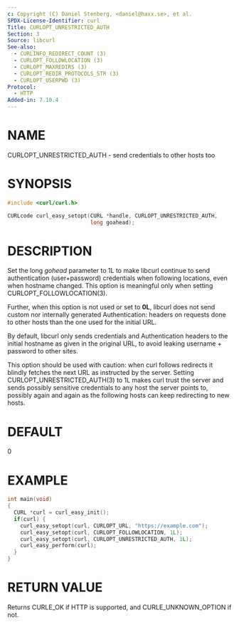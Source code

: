 ```yaml
---
c: Copyright (C) Daniel Stenberg, <daniel@haxx.se>, et al.
SPDX-License-Identifier: curl
Title: CURLOPT_UNRESTRICTED_AUTH
Section: 3
Source: libcurl
See-also:
  - CURLINFO_REDIRECT_COUNT (3)
  - CURLOPT_FOLLOWLOCATION (3)
  - CURLOPT_MAXREDIRS (3)
  - CURLOPT_REDIR_PROTOCOLS_STR (3)
  - CURLOPT_USERPWD (3)
Protocol:
  - HTTP
Added-in: 7.10.4
---
```


# NAME

CURLOPT_UNRESTRICTED_AUTH - send credentials to other hosts too

# SYNOPSIS

~~~c
#include <curl/curl.h>

CURLcode curl_easy_setopt(CURL *handle, CURLOPT_UNRESTRICTED_AUTH,
                          long goahead);
~~~

# DESCRIPTION

Set the long *gohead* parameter to 1L to make libcurl continue to send
authentication (user+password) credentials when following locations, even when
hostname changed. This option is meaningful only when setting
CURLOPT_FOLLOWLOCATION(3).

Further, when this option is not used or set to **0L**, libcurl does not
send custom nor internally generated Authentication: headers on requests done
to other hosts than the one used for the initial URL.

By default, libcurl only sends credentials and Authentication headers to the
initial hostname as given in the original URL, to avoid leaking username +
password to other sites.

This option should be used with caution: when curl follows redirects it
blindly fetches the next URL as instructed by the server. Setting
CURLOPT_UNRESTRICTED_AUTH(3) to 1L makes curl trust the server and sends
possibly sensitive credentials to any host the server points to, possibly
again and again as the following hosts can keep redirecting to new hosts.

# DEFAULT

0

# EXAMPLE

~~~c
int main(void)
{
  CURL *curl = curl_easy_init();
  if(curl) {
    curl_easy_setopt(curl, CURLOPT_URL, "https://example.com");
    curl_easy_setopt(curl, CURLOPT_FOLLOWLOCATION, 1L);
    curl_easy_setopt(curl, CURLOPT_UNRESTRICTED_AUTH, 1L);
    curl_easy_perform(curl);
  }
}
~~~

# RETURN VALUE

Returns CURLE_OK if HTTP is supported, and CURLE_UNKNOWN_OPTION if not.
